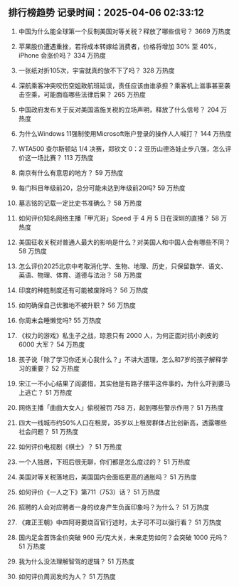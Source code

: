 
## 排行榜趋势 记录时间：2025-04-06 02:33:12
  
  1. 中国为什么能全球第一个反制美国对等关税？释放了哪些信号？ 3669 万热度
    
  2. 苹果股价遭遇重挫，若将成本转嫁给消费者，价格将增加 30% 至 40%，iPhone 会涨价吗？ 334 万热度
    
  3. 一张纸对折105次，宇宙就真的放不下了吗？ 328 万热度
    
  4. 深航乘客冲突咬伤空姐致航班延误，责任应该由谁承担？乘客机上滋事甚至袭击空乘，可能面临哪些法律后果？ 265 万热度
    
  5. 中国政府发布关于反对美国滥施关税的立场声明，释放了什么信号？ 204 万热度
    
  6. 为什么Windows 11强制使用Microsoft账户登录的操作人人喊打？ 144 万热度
    
  7. WTA500 查尔斯顿站 1/4 决赛，郑钦文 0：2 亚历山德洛娃止步八强，怎么评价这一场比赛？ 113 万热度
    
  8. 南京有什么有意思的地方？ 59 万热度
    
  9. 每门科目年级前20，总分可能未达到年级前20吗? 59 万热度
    
  10. 墓志铭的记载一定比史书准确么？ 58 万热度
    
  11. 如何评价知名网络主播「甲亢哥」Speed 于 4 月 5 日在深圳的直播？ 58 万热度
    
  12. 美国征收关税对普通人最大的影响是什么？对美国人和中国人会有哪些不同？ 58 万热度
    
  13. 怎么评价2025北京中考取消化学、生物、地理、历史，只保留数学、语文、英语、物理、体育、道德与法治？ 58 万热度
    
  14. 印度的种姓制度还有可能被废除吗？ 56 万热度
    
  15. 如何确保自己优雅地不被升职？ 56 万热度
    
  16. 你周末会睡懒觉吗? 55 万热度
    
  17. 《权力的游戏》私生子之战，琼恩只有 2000 人，为何正面对抗小剥皮的 6000 大军？ 54 万热度
    
  18. 孩子说「除了学习你还关心我什么？」不讲大道理，怎么和7岁的孩子解释学习的重要？ 52 万热度
    
  19. 宋江一不小心结果了阎婆惜，其实他是有路子摆平这件事的，为什么吓到要马上逃亡？ 51 万热度
    
  20. 网络主播「曲曲大女人」偷税被罚 758 万，起到哪些警示作用？ 51 万热度
    
  21. 四大一线城市约50%人口在租房，35岁以上租房群体占比创新高，透露哪些社会问题？ 51 万热度
    
  22. 如何评价电视剧《棋士》？ 51 万热度
    
  23. 一个人独居，下班后很无聊，你们都是怎么度过的？ 51 万热度
    
  24. 美国对等关税落地后，美国国内会面临更高的通胀吗？ 51 万热度
    
  25. 如何评价《一人之下》第711（753）话？ 51 万热度
    
  26. 招聘的人会对应聘者一身的纹身产生负面印象吗？为什么？ 51 万热度
    
  27. 《雍正王朝》中四阿哥要烧百官行述时，太子可不可以强行看？ 51 万热度
    
  28. 国内足金首饰金价突破 960 元/克大关，未来走势如何？会突破 1000 元吗？ 51 万热度
    
  29. 我为什么没法理解智驾的逻辑？ 51 万热度
    
  30. 如何评价周润发的为人？ 51 万热度
    